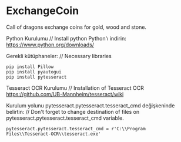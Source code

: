 # ExchangeCoin
Call of dragons exchange coins for gold, wood and stone.

Python Kurulumu // Install python
Python'ı indirin: https://www.python.org/downloads/

Gerekli kütüphaneler: // Necessary libraries
```
pip install Pillow
pip install pyautogui
pip install pytesseract
```

Tesseract OCR Kurulumu // Installation of Tesseract OCR
https://github.com/UB-Mannheim/tesseract/wiki

Kurulum yolunu pytesseract.pytesseract.tesseract_cmd değişkeninde belirtin: // Don't forget to change destination of files on pytesseract.pytesseract.tesseract_cmd variable.

```
pytesseract.pytesseract.tesseract_cmd = r'C:\\Program Files\\Tesseract-OCR\\tesseract.exe'
```
